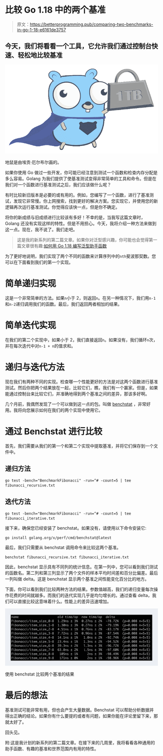 # 比较 Go 1.18 中的两个基准

> 原文：<https://betterprogramming.pub/comparing-two-benchmarks-in-go-1-18-e6161de3757>

## 今天，我们将看看一个工具，它允许我们通过控制台快速、轻松地比较基准

![](img/1732d8977b03a3530cb771c3f64da061.png)

地鼠是由埃贡·厄尔布尔画的。

如果你使用 Go 做过一些开发，你可能已经注意到测试一个函数和检查内存分配是多么容易。Golang 为我们提供了使基准测试变得非常简单的工具和命令。但是在我们对一个函数进行基准测试之后，我们应该做什么呢？

有时比较新旧版本是必要的或有用的。例如，您编写了一个函数，进行了基准测试，发现它非常慢。你上网搜索，找到更好的解决方案。您实现它，并使用您的新逻辑再次运行基准测试。你觉得应该快一点，但是你不确定。

将你的新成绩与旧成绩进行比较该有多好！不幸的是，当我写这篇文章时，Golang 还没有实现这样的特性。但是不用担心。今天，我将介绍一种方法来做到这一点。现在，我不说了。我们走吧。

> 这是我的新系列的第二篇文章。如果你对泛型感兴趣，你可能也会觉得第一篇文章很有趣:[如何用 Go 1.18 编写泛型助手函数](/how-to-write-generic-helper-functions-with-go-d47c52986016)

为了更好地说明，我们实现了两个不同的函数来计算序列中的`nth`斐波那契数。您可以在下面看到我们的第一个实现。

# 简单递归实现

这是一个非常简单的方法。如果`n`小于 2，则返回`n`。在另一种情况下，我们用`n-1`和`n-2`递归调用我们的函数。最后，我们返回两者相加的结果。

# 简单迭代实现

在我们的第二个实现中，如果小于 2，我们直接返回`n`。如果没有，我们循环`n`次，并在每次迭代中对`n-1 + n`的值求和。

# 递归与迭代方法

现在我们有两种不同的实现。检查哪一个性能更好的方法是对这两个函数进行基准测试。然后你把两个结果放在一起，比较它们，瞧，我们有一个赢家。但是，如果能通过控制台来比较它们，并准确地得到两个基准之间的差异，那该多好啊。

几个月前，我偶然发现了一个可以做到这一点的包。叫做 [benchstat](https://pkg.go.dev/golang.org/x/perf/cmd/benchstat) ，非常好用。我将向您展示如何在我们的两个实现中使用它。

# 通过 Benchstat 进行比较

首先，我们需要从我们的第一个和第二个实现中提取基准，并将它们保存到一个文件中。

## **递归方法**

```
go test -bench="BenchmarkFibonacci" -run=^# -count=5 | tee fibunacci_recursive.txt
```

## **迭代方法**

```
go test -bench="BenchmarkFibonacci" -run=^# -count=5 | tee fibunacci_iterative.txt
```

接下来，确保您已经安装了 benchstat。如果没有，请使用以下命令安装它:

```
go install golang.org/x/perf/cmd/benchstat@latest
```

最后，我们只需要从 benchstat 调用命令来比较这两个基准。

```
benchstat fibunacci_recursive.txt fibunacci_iterative.txt
```

因此，benchstat 显示具有不同列的统计信息。在第一列中，您可以看到我们测试的函数名。第二列和第三列显示了两个文件的样本平均时间差和百分比偏差。最后一列叫做 delta。这是 benchstat 显示两个基准之间性能变化百分比的地方。

下面，你可以看到我们比较两种方法的结果。参数值越高，我们的递归变量每次操作花费的时间就越多。而我们的迭代实现几乎是均匀增长的。通过查看 delta，我们可以直接比较这意味着什么。性能上的差异迅速增加。

![](img/e4c47eb22874497a94bde44988817a62.png)

使用 benchstat 比较两个基准的结果

# 最后的想法

基准测试可能非常有用，但也会产生大量数据。Benchstat 可以帮助分析数据并得出正确的结论。如果你有什么要提的或者有问题，如果你能在评论里留下来，那就太好了。

回头见。

附:这是我计划的新系列的第二篇文章。在接下来的几周里，我将看看各种通用的助手函数、有趣的基准和世界范围内有用的特性。